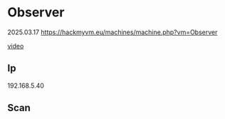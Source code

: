 # Observer

2025.03.17 https://hackmyvm.eu/machines/machine.php?vm=Observer

[video]()

## Ip

192.168.5.40

## Scan

```

```
